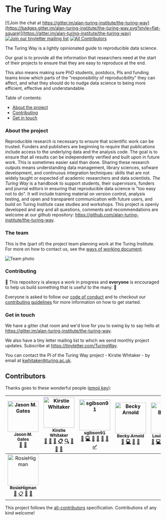 # The Turing Way
[![Join the chat at https://gitter.im/alan-turing-institute/the-turing-way](https://badges.gitter.im/alan-turing-institute/the-turing-way.svg?style=flat-square)](https://gitter.im/alan-turing-institute/the-turing-way) [![Join our tinyletter mailing list](https://img.shields.io/badge/receive-our%20newsletter%20❤%EF%B8%8F-blueviolet.svg?style=flat-square)](https://tinyletter.com/TuringWay) [![All Contributors](https://img.shields.io/badge/all_contributors-8-orange.svg?style=flat-square)](#contributors) 

The Turing Way is a lightly opinionated guide to reproducible data science.

Our goal is to provide all the information that researchers need at the start of their projects to ensure that they are easy to reproduce at the end.

This also means making sure PhD students, postdocs, PIs and funding teams know which parts of the "responsibility of reproducibility" they can affect, and what they should do to nudge data science to being more efficient, effective and understandable.

Table of contents:
* [About the project](#about-the-project)
* [Contributing](#contributing)
* [Get in touch](#get-in-touch)

### About the project

Reproducible research is necessary to ensure that scientific work can be trusted.
Funders and publishers are beginning to require that publications include access to the underlying data and the analysis code.
The goal is to ensure that all results can be independently verified and built upon in future work.
This is sometimes easier said than done.
Sharing these research outputs means understanding data management, library sciences, sofware development, and continuous integration techniques: skills that are not widely taught or expected of academic researchers and data scientists.
*The Turing Way* is a handbook to support students, their supervisors, funders and journal editors in ensuring that reproducible data science is "too easy not to do".
It will include training material on version control, analysis testing, and open and transparent communication with future users, and build on Turing Institute case studies and workshops.
This project is openly developed and any and all questions, comments and recommendations are welcome at our github repository: https://github.com/alan-turing-institute/the-turing-way.

### The team

This is the (part of) the project team planning work at the Turing Institute. For more on how to contact us, see the [ways of working document](ways_of_working.md).

![Team photo](/figures/TuringWayTeam.jpg)


### Contributing 

:construction: This repository is always a work in progress and **everyone** is encouraged to help us build something that is useful to the many. :construction:

Everyone is asked to follow our [code of conduct](CODE_OF_CONDUCT.md) and to checkout our [contributing guidelines](CONTRIBUTING.md) for more information on how to get started.

### Get in touch

We have a gitter chat room and we'd love for you to swing by to say hello at https://gitter.im/alan-turing-institute/the-turing-way.

We also have a tiny letter mailing list to which we send monthly project updates.
Subscribe at https://tinyletter.com/TuringWay.

You can contact the PI of the Turing Way project - Kirstie Whitaker - by email at [kwhitaker@turing.ac.uk](mailto:kwhitaker@turing.ac.uk).


## Contributors

Thanks goes to these wonderful people ([emoji key](https://github.com/all-contributors/all-contributors#emoji-key)):

<!-- ALL-CONTRIBUTORS-LIST:START - Do not remove or modify this section -->
<!-- prettier-ignore -->
| [<img src="https://avatars3.githubusercontent.com/u/20327215?v=4" width="100px;" alt="Jason M. Gates"/><br /><sub><b>Jason M. Gates</b></sub>](https://github.com/jmgate)<br />[📖](https://github.com/alan-turing-institute/the-turing-way/commits?author=jmgate "Documentation") [👀](#review-jmgate "Reviewed Pull Requests") | [<img src="https://avatars1.githubusercontent.com/u/3626306?v=4" width="100px;" alt="Kirstie Whitaker"/><br /><sub><b>Kirstie Whitaker</b></sub>](https://whitakerlab.github.io)<br />[💬](#question-KirstieJane "Answering Questions") [📖](https://github.com/alan-turing-institute/the-turing-way/commits?author=KirstieJane "Documentation") [🎨](#design-KirstieJane "Design") [📋](#eventOrganizing-KirstieJane "Event Organizing") [🔍](#fundingFinding-KirstieJane "Funding Finding") [🤔](#ideas-KirstieJane "Ideas, Planning, & Feedback") [👀](#review-KirstieJane "Reviewed Pull Requests") [📢](#talk-KirstieJane "Talks") | [<img src="https://avatars2.githubusercontent.com/u/44771837?v=4" width="100px;" alt="sgibson91"/><br /><sub><b>sgibson91</b></sub>](https://github.com/sgibson91)<br />[💬](#question-sgibson91 "Answering Questions") [💻](https://github.com/alan-turing-institute/the-turing-way/commits?author=sgibson91 "Code") [📖](https://github.com/alan-turing-institute/the-turing-way/commits?author=sgibson91 "Documentation") [🔧](#tool-sgibson91 "Tools") [👀](#review-sgibson91 "Reviewed Pull Requests") [📢](#talk-sgibson91 "Talks") [✅](#tutorial-sgibson91 "Tutorials") | [<img src="https://avatars1.githubusercontent.com/u/20441134?v=4" width="100px;" alt="Becky Arnold"/><br /><sub><b>Becky Arnold</b></sub>](https://github.com/r-j-arnold)<br />[💬](#question-r-j-arnold "Answering Questions") [💻](https://github.com/alan-turing-institute/the-turing-way/commits?author=r-j-arnold "Code") [📖](https://github.com/alan-turing-institute/the-turing-way/commits?author=r-j-arnold "Documentation") [👀](#review-r-j-arnold "Reviewed Pull Requests") | [<img src="https://avatars1.githubusercontent.com/u/25640708?v=4" width="100px;" alt="Louise Bowler"/><br /><sub><b>Louise Bowler</b></sub>](https://github.com/LouiseABowler)<br />[💬](#question-LouiseABowler "Answering Questions") [💻](https://github.com/alan-turing-institute/the-turing-way/commits?author=LouiseABowler "Code") [📖](https://github.com/alan-turing-institute/the-turing-way/commits?author=LouiseABowler "Documentation") [💡](#example-LouiseABowler "Examples") [📋](#eventOrganizing-LouiseABowler "Event Organizing") [👀](#review-LouiseABowler "Reviewed Pull Requests") | [<img src="https://avatars1.githubusercontent.com/u/1448859?v=4" width="100px;" alt="Tim Head"/><br /><sub><b>Tim Head</b></sub>](https://github.com/betatim)<br />[💬](#question-betatim "Answering Questions") [🤔](#ideas-betatim "Ideas, Planning, & Feedback") | [<img src="https://avatars0.githubusercontent.com/u/8457675?v=4" width="100px;" alt="Patricia Herterich"/><br /><sub><b>Patricia Herterich</b></sub>](https://github.com/pherterich)<br />[💬](#question-pherterich "Answering Questions") [📖](https://github.com/alan-turing-institute/the-turing-way/commits?author=pherterich "Documentation") [👀](#review-pherterich "Reviewed Pull Requests") [🖋](#content-pherterich "Content") |
| :---: | :---: | :---: | :---: | :---: | :---: | :---: |
| [<img src="https://avatars2.githubusercontent.com/u/15738325?v=4" width="100px;" alt="RosieHigman"/><br /><sub><b>RosieHigman</b></sub>](https://github.com/rosiehigman)<br />[💬](#question-rosiehigman "Answering Questions") [📋](#eventOrganizing-rosiehigman "Event Organizing") [👀](#review-rosiehigman "Reviewed Pull Requests") [🤔](#ideas-rosiehigman "Ideas, Planning, & Feedback") |
<!-- ALL-CONTRIBUTORS-LIST:END -->

This project follows the [all-contributors](https://github.com/all-contributors/all-contributors) specification. Contributions of any kind welcome!
